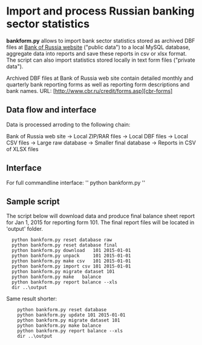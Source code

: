 # Import and process Russian banking sector statistics 

**bankform.py** allows to import bank sector statistics stored as archived DBF files at [Bank of Russia website][cbr-forms] ("public data") to a local MySQL database, aggregate data into reports and save these reports in csv or xlsx format. The script can also import statistics stored locally in text form files ("private data"). 

Archived DBF files at Bank of Russia web site contain detailed monthly and quarterly bank reporting forms as well as reporting form descriptions and bank names. URL: [http://www.cbr.ru/credit/forms.asp][cbr-forms] 

[cbr-forms]: http://www.cbr.ru/credit/forms.asp

## Data flow and interface

Data is processed arroding to the following chain:

Bank of Russia web site -> Local ZIP/RAR files -> Local DBF files -> Local CSV files -> Large raw database -> Smaller final database -> Reports in CSV of XLSX files

## Interface

For full commandline interface: 
''
python bankform.py 
''
## Sample script
The script below will download data and produce final balance sheet report for Jan 1, 2015 for reporting form 101. The final report files will be located in 'output' folder.


```
  python bankform.py reset database raw
  python bankform.py reset database final    
  python bankform.py download   101 2015-01-01
  python bankform.py unpack     101 2015-01-01
  python bankform.py make csv   101 2015-01-01
  python bankform.py import csv 101 2015-01-01
  python bankform.py migrate dataset 101        
  python bankform.py make   balance
  python bankform.py report balance --xls
  dir ..\output

```

Same result shorter:

```
    python bankform.py reset database 
    python bankform.py update 101 2015-01-01
    python bankform.py migrate dataset 101        
    python bankform.py make balance
    python bankform.py report balance --xls
    dir ..\output

```
